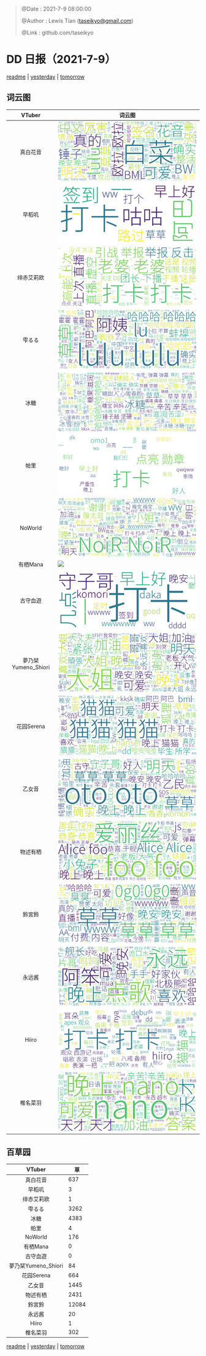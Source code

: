 > @Date    : 2021-7-9 08:00:00
>
> @Author  : Lewis Tian (taseikyo@gmail.com)
>
> @Link    : github.com/taseikyo

# DD 日报（2021-7-9）

[readme](../README.md) | [yesterday](2021-7-8.md) | [tomorrow](2021-7-10.md)

## 词云图

|VTuber|词云图|
|:-:|-|
|真白花音|![](../../images/daily/21402309_2021-7-9_purge_wordcloud.png)|
|早稻叽|![](../../images/daily/41682_2021-7-9_purge_wordcloud.png)|
|绯赤艾莉欧|![](../../images/daily/21396545_2021-7-9_purge_wordcloud.png)|
|雫るる|![](../../images/daily/21013446_2021-7-9_purge_wordcloud.png)|
|冰糖|![](../../images/daily/876396_2021-7-9_purge_wordcloud.png)|
|帕里|![](../../images/daily/4895312_2021-7-9_purge_wordcloud.png)|
|NoWorld|![](../../images/daily/21448649_2021-7-9_purge_wordcloud.png)|
|有栖Mana|![](../../images/daily/6542258_2021-7-9_purge_wordcloud.png)|
|古守血遊|![](../../images/daily/8725120_2021-7-9_purge_wordcloud.png)|
|夢乃栞Yumeno_Shiori|![](../../images/daily/14052636_2021-7-9_purge_wordcloud.png)|
|花园Serena|![](../../images/daily/14327465_2021-7-9_purge_wordcloud.png)|
|乙女音|![](../../images/daily/21320551_2021-7-9_purge_wordcloud.png)|
|物述有栖|![](../../images/daily/21449083_2021-7-9_purge_wordcloud.png)|
|鈴宮鈴|![](../../images/daily/21685677_2021-7-9_purge_wordcloud.png)|
|永远酱|![](../../images/daily/21701071_2021-7-9_purge_wordcloud.png)|
|Hiiro|![](../../images/daily/21919321_2021-7-9_purge_wordcloud.png)|
|椎名菜羽|![](../../images/daily/22347054_2021-7-9_purge_wordcloud.png)|

## 百草园

|VTuber|草|
|:-:|-|
|真白花音|637|
|早稻叽|3|
|绯赤艾莉欧|1|
|雫るる|3262|
|冰糖|4383|
|帕里|4|
|NoWorld|176|
|有栖Mana|0|
|古守血遊|0|
|夢乃栞Yumeno_Shiori|84|
|花园Serena|664|
|乙女音|1445|
|物述有栖|2431|
|鈴宮鈴|12084|
|永远酱|20|
|Hiiro|1|
|椎名菜羽|302|

[readme](../README.md) | [yesterday](2021-7-8.md) | [tomorrow](2021-7-10.md)
